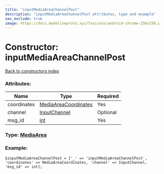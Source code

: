 ```yaml
---
title: "inputMediaAreaChannelPost"
description: "inputMediaAreaChannelPost attributes, type and example"
nav_exclude: true
image: https://docs.madelineproto.xyz/favicons/android-chrome-256x256.png
---
```

# Constructor: inputMediaAreaChannelPost  
[Back to constructors index](/API_docs/constructors/index.html)



### Attributes:

| Name     |    Type       | Required |
|----------|---------------|----------|
|coordinates|[MediaAreaCoordinates](/API_docs/types/MediaAreaCoordinates.html) | Yes|
|channel|[InputChannel](/API_docs/types/InputChannel.html) | Optional|
|msg\_id|[int](/API_docs/types/int.html) | Yes|



### Type: [MediaArea](/API_docs/types/MediaArea.html)


### Example:

```
$inputMediaAreaChannelPost = ['_' => 'inputMediaAreaChannelPost', 'coordinates' => MediaAreaCoordinates, 'channel' => InputChannel, 'msg_id' => int];
```  
